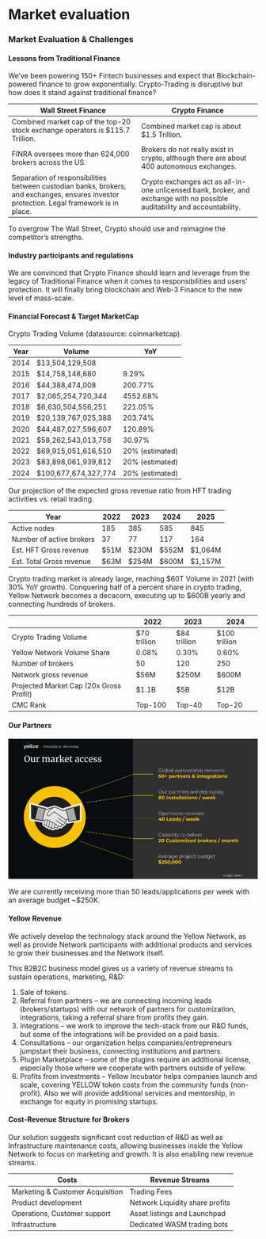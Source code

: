 # Market evaluation

### Market Evaluation & Challenges <a href="#_mf2skwjy4qzm" id="_mf2skwjy4qzm"></a>

#### Lessons from Traditional Finance[​](https://www.yellow.org/docs/litepaper/market#lessons-from-traditional-finance) <a href="#_ywlzf7jxtue3" id="_ywlzf7jxtue3"></a>

We’ve been powering 150+ Fintech businesses and expect that Blockchain-powered finance to grow exponentially. Crypto-Trading is disruptive but how does it stand against traditional finance?

| **Wall Street Finance**                                                                                                                   | **Crypto Finance**                                                                                                         |
| ----------------------------------------------------------------------------------------------------------------------------------------- | -------------------------------------------------------------------------------------------------------------------------- |
| Combined market cap of the top-20 stock exchange operators is $115.7 Trillion.                                                            | Combined market cap is about $1.5 Trillion.                                                                                |
| FINRA oversees more than 624,000 brokers across the US.                                                                                   | Brokers do not really exist in crypto, although there are about 400 autonomous exchanges.                                  |
| Separation of responsibilities between custodian banks, brokers, and exchanges, ensures investor protection. Legal framework is in place. | Crypto exchanges act as all-in-one unlicensed bank, broker, and exchange with no possible auditability and accountability. |

To overgrow The Wall Street, Crypto should use and reimagine the competitor’s strengths.

#### Industry participants and regulations[​](https://www.yellow.org/docs/litepaper/market#industry-participants-and-regulations) <a href="#_96m01ya3cbds" id="_96m01ya3cbds"></a>

We are convinced that Crypto Finance should learn and leverage from the legacy of Traditional Finance when it comes to responsibilities and users’ protection. It will finally bring blockchain and Web-3 Finance to the new level of mass-scale.

#### Financial Forecast & Target MarketCap[​](https://www.yellow.org/docs/litepaper/market#financial-forecast--target-marketcap) <a href="#_cre4qvtdgwnv" id="_cre4qvtdgwnv"></a>

Crypto Trading Volume (datasource: coinmarketcap).

| **Year** | **Volume**           | **YoY**         |
| -------- | -------------------- | --------------- |
| 2014     | $13,504,129,508      |                 |
| 2015     | $14,758,148,680      | 9.29%           |
| 2016     | $44,388,474,008      | 200.77%         |
| 2017     | $2,065,254,720,344   | 4552.68%        |
| 2018     | $6,630,504,556,251   | 221.05%         |
| 2019     | $20,139,767,025,388  | 203.74%         |
| 2020     | $44,487,027,596,607  | 120.89%         |
| 2021     | $58,262,543,013,758  | 30.97%          |
| 2022     | $69,915,051,616,510  | 20% (estimated) |
| 2023     | $83,898,061,939,812  | 20% (estimated) |
| 2024     | $100,677,674,327,774 | 20% (estimated) |

Our projection of the expected gross revenue ratio from HFT trading activities vs. retail trading.

| **Year**                 | **2022** | **2023** | **2024** | **2025** |
| ------------------------ | -------- | -------- | -------- | -------- |
| Active nodes             | 185      | 385      | 585      | 845      |
| Number of active brokers | 37       | 77       | 117      | 164      |
| Est. HFT Gross revenue   | $51M     | $230M    | $552M    | $1,064M  |
| Est. Total Gross revenue | $63M     | $254M    | $600M    | $1,157M  |

Crypto trading market is already large, reaching $60T Volume in 2021 (with 30% YoY growth). Conquering half of a percent share in crypto trading, Yellow Network becomes a decacorn, executing up to $600B yearly and connecting hundreds of brokers.

|                                         | **2022**     | **2023**     | **2024**      |
| --------------------------------------- | ------------ | ------------ | ------------- |
| Crypto Trading Volume                   | $70 trillion | $84 trillion | $100 trillion |
| Yellow Network Volume Share             | 0.08%        | 0.30%        | 0.60%         |
| Number of brokers                       | 50           | 120          | 250           |
| Network gross revenue                   | $56M         | $250M        | $600M         |
| Projected Market Cap (20x Gross Profit) | $1.1B        | $5B          | $12B          |
| CMC Rank                                | Top-100      | Top-40       | Top-20        |

#### Our Partners <a href="#_2qsyp119etoy" id="_2qsyp119etoy"></a>

![](../.gitbook/assets/7)

We are currently receiving more than 50 leads/applications per week with an average budget \~$250K.

#### Yellow Revenue[​](https://www.yellow.org/docs/litepaper/business-model#yellow-revenue) <a href="#_7mj450yypr6m" id="_7mj450yypr6m"></a>

We actively develop the technology stack around the Yellow Network, as well as provide Network participants with additional products and services to grow their businesses and the Network itself.

This B2B2C business model gives us a variety of revenue streams to sustain operations, marketing, R\&D:

1. Sale of tokens.
2. Referral from partners – we are connecting incoming leads (brokers/startups) with our network of partners for customization, integrations, taking a referral share from profits they gain.
3. Integrations – we work to improve the tech-stack from our R\&D funds, but some of the integrations will be provided on a paid basis.
4. Consultations – our organization helps companies/entrepreneurs jumpstart their business, connecting institutions and partners.
5. Plugin Marketplace – some of the plugins require an additional license, especially those where we cooperate with partners outside of yellow.
6. Profits from investments – Yellow Incubator helps companies launch and scale, covering YELLOW token costs from the community funds (non-profit). Also we will provide additional services and mentorship, in exchange for equity in promising startups.

#### Cost-Revenue Structure for Brokers[​](https://www.yellow.org/docs/litepaper/business-model#cost-revenue-structure-for-brokers) <a href="#_8iwurl3m1rx8" id="_8iwurl3m1rx8"></a>

Our solution suggests significant cost reduction of R\&D as well as Infrastructure maintenance costs, allowing businesses inside the Yellow Network to focus on marketing and growth. It is also enabling new revenue streams.

| **Costs**                        | **Revenue Streams**             |
| -------------------------------- | ------------------------------- |
| Marketing & Customer Acquisition | Trading Fees                    |
| Product development              | Network Liquidity share profits |
| Operations, Customer support     | Asset listings and Launchpad    |
| Infrastructure                   | Dedicated WASM trading bots     |

### &#x20;<a href="#_pdv0jwri1b62" id="_pdv0jwri1b62"></a>
